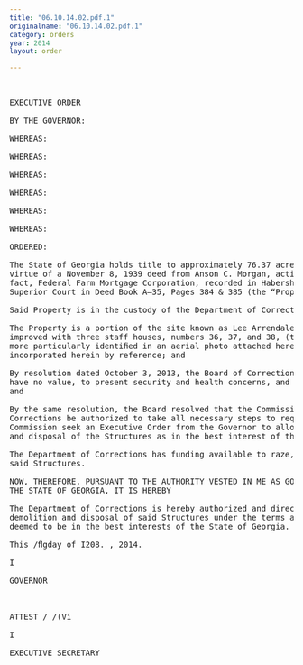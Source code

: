 ```yaml
---
title: "06.10.14.02.pdf.1"
originalname: "06.10.14.02.pdf.1"
category: orders
year: 2014
layout: order

---
```

<pre>
 

EXECUTIVE ORDER

BY THE GOVERNOR:

WHEREAS:

WHEREAS:

WHEREAS:

WHEREAS:

WHEREAS:

WHEREAS:

ORDERED:

The State of Georgia holds title to approximately 76.37 acres of improved real property by
virtue of a November 8, 1939 deed from Anson C. Morgan, acting through his attorney in
fact, Federal Farm Mortgage Corporation, recorded in Habersham County Clerk of
Superior Court in Deed Book A—35, Pages 384 & 385 (the “Property”); and

Said Property is in the custody of the Department of Corrections; and

The Property is a portion of the site known as Lee Arrendale State Prison and is
improved with three staff houses, numbers 36, 37, and 38, (the “Structures”) which are
more particularly identiﬁed in an aerial photo attached hereto as Exhibit “A” and
incorporated herein by reference; and

By resolution dated October 3, 2013, the Board of Corrections declared the Structures to
have no value, to present security and health concerns, and to be in need of demolition;
and

By the same resolution, the Board resolved that the Commissioner of the Department of
Corrections be authorized to take all necessary steps to request the State Properties
Commission seek an Executive Order from the Governor to allow for the razing, demolition,
and disposal of the Structures as in the best interest of the State of Georgia; and

The Department of Corrections has funding available to raze, demolish and dispose of
said Structures.

NOW, THEREFORE, PURSUANT TO THE AUTHORITY VESTED IN ME AS GOVERNOR OF
THE STATE OF GEORGIA, IT IS HEREBY

The Department of Corrections is hereby authorized and directed to provide for the razing,
demolition and disposal of said Structures under the terms and conditions which are
deemed to be in the best interests of the State of Georgia.

This /ﬂgday of I208. , 2014.

I 

GOVERNOR

 

ATTEST / /(Vi 

I

EXECUTIVE SECRETARY

</pre>
